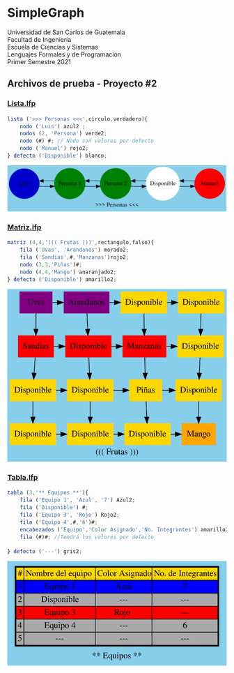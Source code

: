 # SimpleGraph

Universidad de San Carlos de Guatemala  
Facultad de Ingeniería  
Escuela de Ciencias y Sistemas  
Lenguajes Formales y de Programación  
Primer Semestre 2021

## Archivos de prueba - Proyecto #2  

### [Lista.lfp](Lista.lfp)
```js
lista ('>>> Personas <<<',circulo,verdadero){
    nodo ('Luis') azul2 ;
    nodos (2, 'Persona') verde2;
    nodo (#) #; // Nodo con valores por defecto
    nodo ('Manuel') rojo2;
} defecto ('Disponible') blanco;
```
![Lista.lfp](Lista.svg)

### [Matriz.lfp](Matriz.lfp)
```js
matriz (4,4,'((( Frutas )))',rectangulo,falso){
    fila ('Uvas', 'Arandanos') morado2;
    fila ('Sandias',#,'Manzanas')rojo2;
    nodo (3,3,'Piñas')#;
    nodo (4,4,'Mango') anaranjado2;
} defecto ('Disponible') amarillo2;
```
![Matriz.lfp](Matriz.svg)

### [Tabla.lfp](Tabla.lfp)
```js
tabla (3,'** Equipos **'){
    fila ('Equipo 1', 'Azul', '7') Azul2;
    fila ('Disponible') #;
    fila ('Equipo 3', 'Rojo') Rojo2;
    fila ('Equipo 4',#,'6')#;
    encabezados ('Equipo','Color Asignado','No. Integrantes') amarillo2;
    fila (#)#; //Tendrá los valores por defecto

} defecto ('---') gris2; 
```
![Tabla.svg](Tabla.svg)

